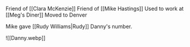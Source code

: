 Friend of [[Clara McKenzie]]
Friend of [[Mike Hastings]]
Used to work at [[Meg's Diner]]
Moved to Denver

Mike gave [[Rudy Williams|Rudy]] Danny's number.

![[Danny.webp]]